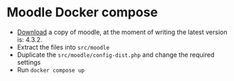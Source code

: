 # Moodle Docker compose

- [Download](https://download.moodle.org/releases/latest/) a copy of moodle, at the moment of writing the latest version is: 4.3.2.
- Extract the files into `src/moodle`
- Duplicate the `src/moodle/config-dist.php` and change the required settings
- Run `docker compose up`
